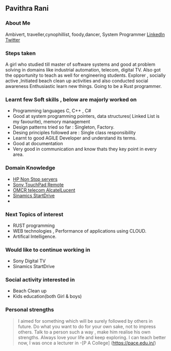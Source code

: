 ## Pavithra Rani
### About Me
Ambivert, traveller,cynophillist, foody,dancer, System Programmer
[LinkedIn](https://www.linkedin.com/in/pavithra-rani-86589192/)
[Twitter](https://twitter.com/Be08Rani)

### Steps taken
A girl who studied till master of software systems and good at problem solving in domains like industrial automation, telecom, digital TV.
Also got the opportunity to teach as well for engineering students.
Explorer ,  socially active ,Initiated beach clean up activities and also conducted social awareness
Enthusiastic learn new things. Going to be a Rust programmer.

### Learnt few Soft skills , below are majorly worked on
- Programming languages C, C++ , C#
- Good at system programming pointers, data structures( Linked List is my favourite), memory management
- Design patterns tried so far : Singleton, Factory.
- Desing principles followed are : Single class responsibility
- Learnt to good AGILE Developer and understand its terms. 
- Good at documentation
- Very good in communication and know thats they key point in every area.

### Domain Knowledge 
- [ HP Non Stop servers ](https://tdhpe.techdata.eu/Global/documents/4AA4-2988ENW.pdf?epslanguage=it)
- [Sony TouchPad Remote](https://www.sony.co.in/electronics/support/articles/00115075)
- [OMCR telecom AlcatelLucent](https://en.wikipedia.org/wiki/Operations_and_Maintenance_Centre)
- [Sinamics StartDrive ](https://new.siemens.com/global/en/products/drives/selection-and-engineering-tools/sinamics-startdrive-commissioning-software.html)
- 
### Next Topics of interest
- RUST programming
- WEB technologies , Performance of applications using CLOUD. 
- Artifical Intelligence.

### Would like to continue working in
- Sony Digital TV
- Sinamics StartDrive

### Social activity interested in
- Beach Clean up
- Kids education(both Girl & boys)

### Personal strengths
> I aimed for something which will be surely followed by others in future.
> Do what you want to do for your own sake, not to impress others.
> Talk to a person such a way , make him realise his own strengths.
> Always love your life and keep exploring.
> I can teach better now, I was once a lecturer in -[P A College] (https://pace.edu.in/)











